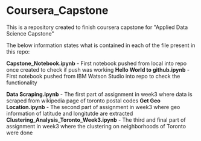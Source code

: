 # Coursera_Capstone
This is a repository created to finish coursera capstone for "Applied Data Science Capstone"

The below information states what is contained in each of the file present in this repo:

__Capstone_Notebook.ipynb__ - First notebook pushed from local into repo once created to check if push was working
__Hello World to github.ipynb__ - First notebook pushed from IBM Watson Studio into repo to check the functionality

__Data Scraping.ipynb__ - The first part of assignment in week3 where data is scraped from wikipedia page of toronto postal codes
__Get Geo Location.ipynb__ - The second part of assignment in week3 where geo information of latitude and longitutde are extracted
__Clustering_Analysis_Toronto_Week3.ipynb__ - The third and final part of assignment in week3 where the clustering on neighborhoods of Toronto were done
